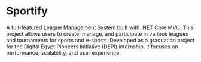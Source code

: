 # Sportify
A full-featured League Management System built with .NET Core MVC. This project allows users to create, manage, and participate in various leagues and tournaments for sports and e-sports. Developed as a graduation project for the Digital Egypt Pioneers Initiative (DEPI) internship, it focuses on performance, scalability, and user experience.
